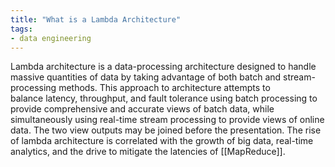 ```yaml
---
title: "What is a Lambda Architecture"
tags:
- data engineering
---
```

Lambda architecture is a data-processing architecture designed to handle massive quantities of data by taking advantage of both batch and stream-processing methods. This approach to architecture attempts to balance latency, throughput, and fault tolerance using batch processing to provide comprehensive and accurate views of batch data, while simultaneously using real-time stream processing to provide views of online data. The two view outputs may be joined before the presentation. The rise of lambda architecture is correlated with the growth of big data, real-time analytics, and the drive to mitigate the latencies of [[MapReduce]].